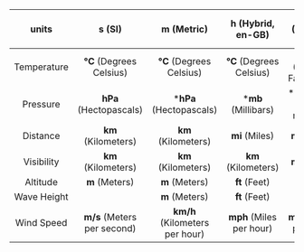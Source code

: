 |units|s  (SI)|m  (Metric)|h  (Hybrid, en-GB)|e  (Imperial, en-US)|
|:----------:|:----------:|:----------:|:----------:|:----------:|
|Temperature|**°C**  (Degrees Celsius)|**°C**  (Degrees Celsius)|**°C**  (Degrees Celsius)|**°F**  (Degrees Fahrenheit)|
|Pressure|**hPa**  (Hectopascals)|***hPa**  (Hectopascals)|***mb**  (Millibars)|***in**  (Inches of mercury)|
|Distance|**km**  (Kilometers)|**km**  (Kilometers)|**mi**  (Miles)|**mi**  (Miles)|
|Visibility|**km**  (Kilometers)|**km**  (Kilometers)|**km**  (Kilometers)|**mi**  (Miles)|
|Altitude|**m**  (Meters)|**m**  (Meters)|**ft**  (Feet)|**ft**  (Feet)|
|Wave Height|  |**m**  (Meters)|**ft**  (Feet)|**ft**  (Feet)|
|Wind Speed|**m/s**  (Meters per second)|**km/h**  (Kilometers per hour)|**mph**  (Miles per hour)|**mph**  (Miles per hour)|

